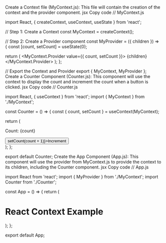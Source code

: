 Create a Context file (MyContext.js):
This file will contain the creation of the context and the provider component.
jsx
Copy code
// MyContext.js

import React, { createContext, useContext, useState } from 'react';

// Step 1: Create a Context
const MyContext = createContext();

// Step 2: Create a Provider component
const MyProvider = ({ children }) => {
const [count, setCount] = useState(0);

return (
<MyContext.Provider value={{ count, setCount }}>
{children}
</MyContext.Provider>
);
};

// Export the Context and Provider
export { MyContext, MyProvider };
Create a Counter Component (Counter.js):
This component will use the context to display the count and increment the count when a button is clicked.
jsx
Copy code
// Counter.js

import React, { useContext } from 'react';
import { MyContext } from './MyContext';

const Counter = () => {
const { count, setCount } = useContext(MyContext);

return (
<div>
<p>Count: {count}</p>
<button onClick={() => setCount(count + 1)}>Increment</button>
</div>
);
};

export default Counter;
Create the App Component (App.js):
This component will use the provider from MyContext.js to provide the context to its children, including the Counter component.
jsx
Copy code
// App.js

import React from 'react';
import { MyProvider } from './MyContext';
import Counter from './Counter';

const App = () => {
return (
<MyProvider>
<div>
<h1>React Context Example</h1>
<Counter />
</div>
</MyProvider>
);
};

export default App;
